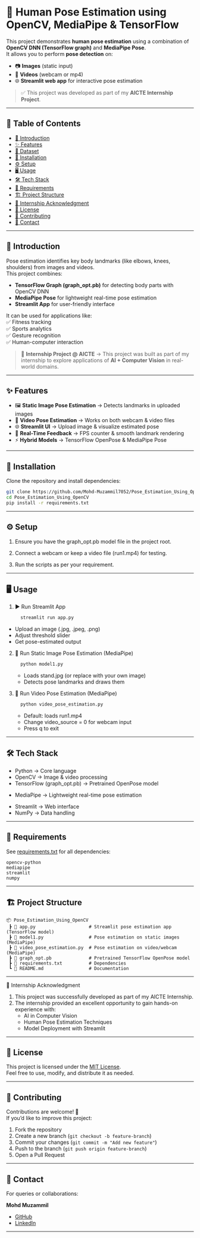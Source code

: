 # 🏃 Human Pose Estimation using OpenCV, MediaPipe & TensorFlow  

This project demonstrates **human pose estimation** using a combination of **OpenCV DNN (TensorFlow graph)** and **MediaPipe Pose**.  
It allows you to perform **pose detection** on:  
- 📷 **Images** (static input)  
- 🎥 **Videos** (webcam or mp4)  
- 🌐 **Streamlit web app** for interactive pose estimation  

> ✅ This project was developed as part of my **AICTE Internship Project**.  

---

## 📑 Table of Contents  

- [📖 Introduction](#-introduction)  
- [✨ Features](#-features)  
- [📂 Dataset](#-dataset-optional)  
- [🚀 Installation](#-installation)  
- [⚙️ Setup](#️-setup)  
- [🖥️ Usage](#️-usage)  
- [🛠️ Tech Stack](#-tech-stack)  
- [📌 Requirements](#-requirements)  
- [🏗️ Project Structure](#️-project-structure)  
- [📜 Internship Acknowledgment](#-internship-acknowledgment)  
- [📄 License](#-license)  
- [🤝 Contributing](#-contributing)  
- [📧 Contact](#-contact)  

---

## 📖 Introduction  

Pose estimation identifies key body landmarks (like elbows, knees, shoulders) from images and videos.  
This project combines:  

- **TensorFlow Graph (graph_opt.pb)** for detecting body parts with OpenCV DNN  
- **MediaPipe Pose** for lightweight real-time pose estimation  
- **Streamlit App** for user-friendly interface  

It can be used for applications like:  
✅ Fitness tracking  
✅ Sports analytics  
✅ Gesture recognition  
✅ Human-computer interaction  

> 🏅 **Internship Project @ AICTE** → This project was built as part of my internship to explore applications of **AI + Computer Vision** in real-world domains.  

---

## ✨ Features  

- 🖼️ **Static Image Pose Estimation** → Detects landmarks in uploaded images  
- 🎥 **Video Pose Estimation** → Works on both webcam & video files  
- 🌐 **Streamlit UI** → Upload image & visualize estimated pose  
- 🎯 **Real-Time Feedback** → FPS counter & smooth landmark rendering  
- ⚡ **Hybrid Models** → TensorFlow OpenPose & MediaPipe Pose  

---

## 🚀 Installation  

Clone the repository and install dependencies:  

```bash
git clone https://github.com/Mohd-Muzammil7052/Pose_Estimation_Using_OpenCV.git
cd Pose_Estimation_Using_OpenCV
pip install -r requirements.txt
```

---

## ⚙️ Setup

1. Ensure you have the graph_opt.pb model file in the project root.

2. Connect a webcam or keep a video file (run1.mp4) for testing.

3. Run the scripts as per your requirement.

---

## 🖥️ Usage

1. ▶️ Run Streamlit App
   ```bash
     streamlit run app.py
   ```
  * Upload an image (.jpg, .jpeg, .png)
  * Adjust threshold slider
  * Get pose-estimated output

2. 📸 Run Static Image Pose Estimation (MediaPipe)
   ```bash
     python model1.py
   ```
   * Loads stand.jpg (or replace with your own image)
   * Detects pose landmarks and draws them
  
3. 🎥 Run Video Pose Estimation (MediaPipe)
   ```bash
     python video_pose_estimation.py
   ```
   * Default: loads run1.mp4
   * Change video_source = 0 for webcam input
   * Press q to exit
---

## 🛠️ Tech Stack

* Python → Core language
* OpenCV → Image & video processing
* TensorFlow (graph_opt.pb) → Pretrained OpenPose model
+ MediaPipe → Lightweight real-time pose estimation
* Streamlit → Web interface
* NumPy → Data handling

---

## 📌 Requirements

See [requirements.txt](https://github.com/Mohd-Muzammil7052/Pose_Estimation_Using_OpenCV/blob/main/requirements.txt) for all dependencies:

```text
opencv-python
mediapipe
streamlit
numpy
```

---

## 🏗️ Project Structure  

```text
📦 Pose_Estimation_Using_OpenCV
 ┣ 📜 app.py                    # Streamlit pose estimation app (TensorFlow model)
 ┣ 📜 model1.py                 # Pose estimation on static images (MediaPipe)
 ┣ 📜 video_pose_estimation.py  # Pose estimation on video/webcam (MediaPipe)
 ┣ 📜 graph_opt.pb              # Pretrained TensorFlow OpenPose model
 ┣ 📜 requirements.txt          # Dependencies
 ┗ 📜 README.md                 # Documentation

```

---
📜 Internship Acknowledgment
 1. This project was successfully developed as part of my AICTE Internship.
 2. The internship provided an excellent opportunity to gain hands-on experience with:
    * AI in Computer Vision
    * Human Pose Estimation Techniques
    * Model Deployment with Streamlit
---

## 📄 License  

This project is licensed under the [MIT License](https://opensource.org/license/mit).  
Feel free to use, modify, and distribute it as needed.

---

## 🤝 Contributing  

Contributions are welcome! 🎉  
If you’d like to improve this project:  

1. Fork the repository  
2. Create a new branch (`git checkout -b feature-branch`)  
3. Commit your changes (`git commit -m "Add new feature"`)  
4. Push to the branch (`git push origin feature-branch`)  
5. Open a Pull Request  

---

## 📧 Contact  

For queries or collaborations:  

**Mohd Muzammil**  
- [GitHub](https://github.com/Mohd-Muzammil7052)  
- [LinkedIn](https://www.linkedin.com/in/mohd-muzammil-109044290/)

---
